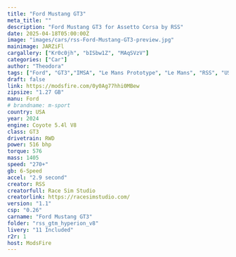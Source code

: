 ```yaml
---
title: "Ford Mustang GT3"
meta_title: ""
description: "Ford Mustang GT3 for Assetto Corsa by RSS"
date: 2025-04-18T05:00:00Z
image: "images/cars/rss-Ford-Mustang-GT3-preview.jpg"
mainimage: JARZiFl
cargallery: ["Kr0c0jh", "bISbw1Z", "MAqSVzV"]
categories: ["Car"]
author: "Theodora"
tags: ["Ford", "GT3","IMSA", "Le Mans Prototype", "Le Mans", "RSS", "USA","R2R", "2024"]
draft: false
link: https://modsfire.com/0y0Ag77hhi0MBew
zipsize: "1.27 GB"
manu: Ford
# brandname: m-sport
country: USA
year: 2024
engine: Coyote 5.4l V8
class: GT3
drivetrain: RWD
power: 516 bhp 
torque: 576
mass: 1405
speed: "270+"
gb: 6-Speed
accel: "2.9 second"
creator: RSS
creatorfull: Race Sim Studio
creatorlink: https://racesimstudio.com/
version: "1.1"
csp: "0.26"
carname: "Ford Mustang GT3"
folder: "rss_gtm_hyperion_v8"
livery: "11 Included"
r2r: 1
host: ModsFire
---
```


